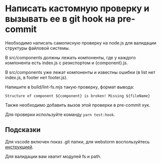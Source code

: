 # Написать кастомную проверку и вызывать ее в git hook на pre-commit

Необходимо написать самописную проверку на node.js для валидации структуры файловой системы.

В src/components должны лежать компоненты, где у каждого компонента есть index.js с реэкспортом и {component}.js.

В src/components уже лежат компоненты и известны ошибки (в list нет index.js, в footer нет footer.js).

Напишите в build/lint-fs.mjs такую проверку, формат вывода:

`Structure of component ${component} is broken! Missing ${fileName}`

Также необходимо добавить вызов этой проверки в pre-commit хук.

Для проверки используйте команду `yarn test:hook`.

## Подсказки

Для vscode включен показ .git папки, для webstorm воспользуйтесь [инструкцией](https://stackoverflow.com/questions/35784352/intellij-doesnt-show-git-directory).

Для валидации вам хватит модулей fs и path.

